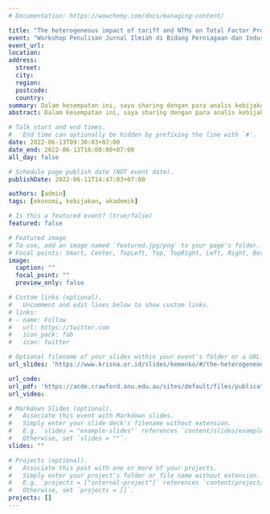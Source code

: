 ```yaml
---
# Documentation: https://wowchemy.com/docs/managing-content/

title: "The heterogeneous impact of tariff and NTMs on Total Factor Productivity of Indonesian firms"
event: "Workshop Penulisan Jurnal Ilmiah di Bidang Perniagaan dan Industri Kemenko Perekonomian"
event_url:
location: 
address: 
  street:
  city:
  region:
  postcode:
  country:
summary: Dalam kesempatan ini, saya sharing dengan para analis kebijakan dari Kemenko Perekonomian tentang proses penulisan dan isi dari paper terakhir saya.
abstract: Dalam kesempatan ini, saya sharing dengan para analis kebijakan dari Kemenko Perekonomian tentang proses penulisan dan isi dari paper terakhir saya.

# Talk start and end times.
#   End time can optionally be hidden by prefixing the line with `#`.
date: 2022-06-13T09:30:03+07:00
date_end: 2022-06-13T16:00:00+07:00
all_day: false

# Schedule page publish date (NOT event date).
publishDate: 2022-06-11T14:47:03+07:00

authors: [admin]
tags: [ekonomi, kebijakan, akademik]

# Is this a featured event? (true/false)
featured: false

# Featured image
# To use, add an image named `featured.jpg/png` to your page's folder. 
# Focal points: Smart, Center, TopLeft, Top, TopRight, Left, Right, BottomLeft, Bottom, BottomRight.
image:
  caption: ""
  focal_point: ""
  preview_only: false

# Custom links (optional).
#   Uncomment and edit lines below to show custom links.
# links:
# - name: Follow
#   url: https://twitter.com
#   icon_pack: fab
#   icon: twitter

# Optional filename of your slides within your event's folder or a URL.
url_slides: 'https://www.krisna.or.id/slides/kemenko/#/the-heterogeneous-impact-of-tariff-and-ntms-on-total-factor-productivity-of-indonesian-firms'

url_code:
url_pdf: 'https://acde.crawford.anu.edu.au/sites/default/files/publication/acde_crawford_anu_edu_au/2021-09/acde_gupta_2021_21.pdf'
url_video:

# Markdown Slides (optional).
#   Associate this event with Markdown slides.
#   Simply enter your slide deck's filename without extension.
#   E.g. `slides = "example-slides"` references `content/slides/example-slides.md`.
#   Otherwise, set `slides = ""`.
slides: ""

# Projects (optional).
#   Associate this post with one or more of your projects.
#   Simply enter your project's folder or file name without extension.
#   E.g. `projects = ["internal-project"]` references `content/project/deep-learning/index.md`.
#   Otherwise, set `projects = []`.
projects: []
---
```


